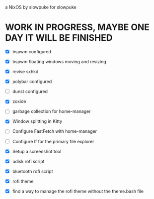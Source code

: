 a NixOS by slowpuke for slowpuke

# WORK IN PROGRESS, MAYBE ONE DAY IT WILL BE FINISHED
- [X] bspwm configured
- [X] bspwm floating windows moving and resizing
- [X] revise sxhkd 
- [X] polybar configured
- [ ] dunst configured
- [X] zoxide
- [ ] garbage collection for home-manager
- [X] Window splitting in Kitty
- [ ] Configure FastFetch with home-manager
- [ ] Configure lf for the primary file explorer
- [X] Setup a screenshot tool
- [X] udisk rofi script
- [X] bluetooth rofi script
- [X] rofi theme
- [X] find a way to manage the rofi theme without the theme.bash file

